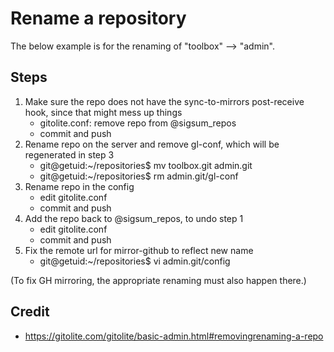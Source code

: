 # Rename a repository
The below example is for the renaming of "toolbox" --> "admin".

## Steps

1. Make sure the repo does not have the sync-to-mirrors post-receive hook, since
   that might mess up things
   - gitolite.conf: remove repo from @sigsum_repos
   - commit and push
2. Rename repo on the server and remove gl-conf, which will be regenerated
   in step 3
   - git@getuid:~/repositories$ mv toolbox.git admin.git
   - git@getuid:~/repositories$ rm admin.git/gl-conf
3. Rename repo in the config
   - edit gitolite.conf
   - commit and push
4. Add the repo back to @sigsum_repos, to undo step 1
   - edit gitolite.conf
   - commit and push
5. Fix the remote url for mirror-github to reflect new name
   - git@getuid:~/repositories$ vi admin.git/config

(To fix GH mirroring, the appropriate renaming must also happen there.)

## Credit

  - https://gitolite.com/gitolite/basic-admin.html#removingrenaming-a-repo
